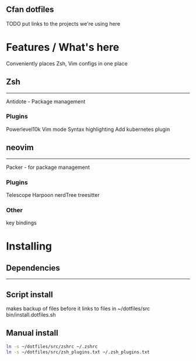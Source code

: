 ## Cfan dotfiles

TODO put links to the projects we're using here


# Features / What's here
Conveniently places Zsh, Vim configs in one place 

## Zsh
------
Antidote - Package management

### Plugins
Powerlevel10k
Vim mode
Syntax highlighting
Add kubernetes plugin


## neovim
--------
Packer - for package management

### Plugins
Telescope
Harpoon
nerdTree
treesitter 

### Other 
key bindings



# Installing

## Dependencies
---------------

## Script install
makes backup of files before it links to files in ~/dotfiles/src
bin/install.dotfiles.sh

## Manual install 
```bash
ln -s ~/dotfiles/src/zshrc ~/.zshrc
ln -s ~/dotfiles/src/zsh_plugins.txt ~/.zsh_plugins.txt 

```

